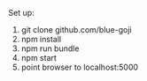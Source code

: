 Set up:
1. git clone github.com/blue-goji
2. npm install
2. npm run bundle
3. npm start
4. point browser to localhost:5000
